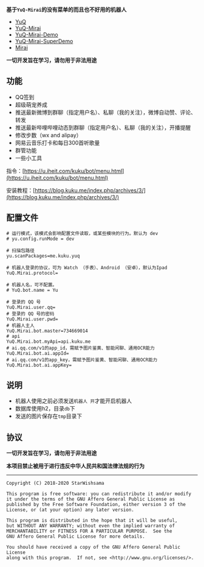 **基于`YuQ-Mirai`的没有菜单的而且也不好用的机器人**
* [YuQ](https://github.com/YuQWorks/YuQ)
* [YuQ-Mirai](https://github.com/YuQWorks/YuQ-Mirai)
* [YuQ-Mirai-Demo](https://github.com/YuQWorks/YuQ-Mirai-Demo)
* [YuQ-Mirai-SuperDemo](https://github.com/YuQWorks/YuQ-SuperDemo)
* [Mirai](https://github.com/mamoe/mirai)

**一切开发旨在学习，请勿用于非法用途**

## 功能
* QQ签到
* 超级萌宠养成
* 推送最新微博到群聊（指定用户名）、私聊（我的关注），微博自动赞、评论、转发
* 推送最新哔哩哔哩动态到群聊（指定用户名）、私聊（我的关注），开播提醒
* 修改步数（wx and alipay）
* 网易云音乐打卡和每日300首听歌量
* 群管功能
* 一些小工具

指令：[https://u.iheit.com/kuku/bot/menu.html](https://u.iheit.com/kuku/bot/menu.html)

安装教程：[https://blog.kuku.me/index.php/archives/3/](https://blog.kuku.me/index.php/archives/3/)

## 配置文件
```properties
# 运行模式，该模式会影响配置文件读取，或某些模块的行为。默认为 dev
# yu.config.runMode = dev

# 扫描包路径
yu.scanPackages=me.kuku.yuq

# 机器人登录的协议，可为 Watch （手表）、Android （安卓），默认为Ipad
YuQ.Mirai.protocol=

# 机器人名，可不配置。
# YuQ.bot.name = Yu

# 登录的 QQ 号
YuQ.Mirai.user.qq=
# 登录的 QQ 号的密码
YuQ.Mirai.user.pwd=
# 机器人主人
YuQ.Mirai.bot.master=734669014
# api
YuQ.Mirai.bot.myApi=api.kuku.me
# ai.qq.com/v1的app_id，需赋予图片鉴黄、智能闲聊、通用OCR能力
YuQ.Mirai.bot.ai.appId=
# ai.qq.com/v1的app_key，需赋予图片鉴黄、智能闲聊、通用OCR能力
YuQ.Mirai.bot.ai.appKey=
```

## 说明
* 机器人使用之前必须发送`机器人 开`才能开启机器人
* 数据库使用h2，目录`db`下
* 发送的图片保存在`tmp`目录下

## 协议
**一切开发旨在学习，请勿用于非法用途**

**本项目禁止被用于进行违反中华人民共和国法律法规的行为**

------

```text
Copyright (C) 2018-2020 StarWishsama

This program is free software: you can redistribute it and/or modify
it under the terms of the GNU Affero General Public License as
published by the Free Software Foundation, either version 3 of the
License, or (at your option) any later version.

This program is distributed in the hope that it will be useful,
but WITHOUT ANY WARRANTY; without even the implied warranty of
MERCHANTABILITY or FITNESS FOR A PARTICULAR PURPOSE.  See the
GNU Affero General Public License for more details.

You should have received a copy of the GNU Affero General Public License
along with this program.  If not, see <http://www.gnu.org/licenses/>.
```